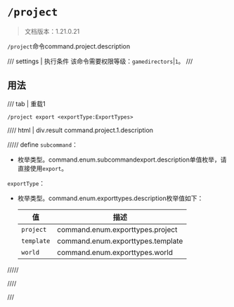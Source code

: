 # `/project`

> 文档版本：1.21.0.21

`/project`命令command.project.description

/// settings | 执行条件
该命令需要权限等级：`gamedirectors`|`1`。
///

## 用法

/// tab | 重载1
```mcfunction
/project export <exportType:ExportTypes>
```

//// html | div.result
command.project.1.description

///// define
`subcommand`：<!-- md:samp SubcommandExport -->

- 枚举类型。command.enum.subcommandexport.description单值枚举，请直接使用`export`。

`exportType`：<!-- md:samp ExportTypes -->

- 枚举类型。command.enum.exporttypes.description枚举值如下：

  |值|描述|
  |---|---|
  |`project`|command.enum.exporttypes.project|
  |`template`|command.enum.exporttypes.template|
  |`world`|command.enum.exporttypes.world|



/////

////

///
